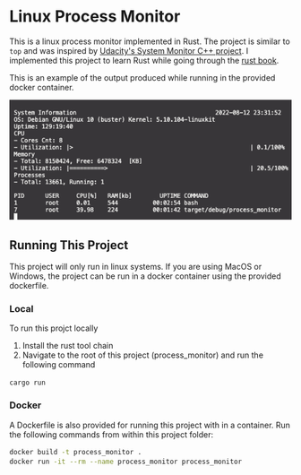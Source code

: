 # Linux Process Monitor

This is a linux process monitor implemented in Rust.
The project is similar to `top` and was inspired by [Udacity's System Monitor C++ project](https://github.com/udacity/CppND-System-Monitor).
I implemented this project to learn Rust while going through the [rust book](https://doc.rust-lang.org/book/).

This is an example of the output produced while running in the provided docker container.

![example run](assets/example.png)

## Running This Project

This project will only run in linux systems.
If you are using MacOS or Windows, the project can be run in a docker container using the provided dockerfile.

### Local

To run this projct locally

1. Install the rust tool chain
2. Navigate to the root of this project (process_monitor) and run the following command

`cargo run`

### Docker

A Dockerfile is also provided for running this project with in a container.
Run the following commands from within this project folder:

```bash
docker build -t process_monitor .
docker run -it --rm --name process_monitor process_monitor
```
